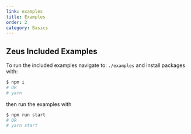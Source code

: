 ```yaml
---
link: examples
title: Examples
order: 2
category: Basics
---
```


## Zeus Included Examples

To run the included examples navigate to: `./examples` and install packages with:

```sh
$ npm i
# OR
# yarn
```

then run the examples with

```sh
$ npm run start
# OR
# yarn start
```
